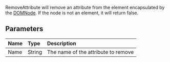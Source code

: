 RemoveAttribute will remove an attribute from the element encapsulated by the [DOMNode](DOMNode.md). If the node is not an element, it will return false.

## Parameters ##
| **Name** | **Type** | **Description** |
|:---------|:---------|:----------------|
| Name     | String   | The name of the attribute to remove |